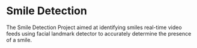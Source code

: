 # Smile Detection
The Smile Detection Project aimed at identifying smiles real-time video feeds using facial landmark detector to accurately determine the presence of a smile.
